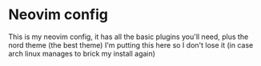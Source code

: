 # Neovim config
This is my neovim config, it has all the basic plugins you'll need, plus the nord theme (the best theme)
I'm putting this here so I don't lose it (in case arch linux manages to brick my install again)

